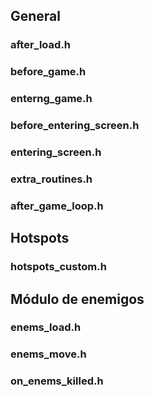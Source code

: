 ## General

### after_load.h

### before_game.h

### enterng_game.h

### before_entering_screen.h

### entering_screen.h

### extra_routines.h

### after_game_loop.h

## Hotspots

### hotspots_custom.h

## Módulo de enemigos

### enems_load.h

### enems_move.h

### on_enems_killed.h
